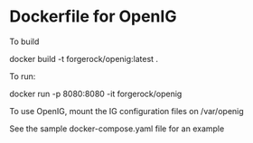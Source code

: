 # Dockerfile for OpenIG

To build

docker build -t forgerock/openig:latest . 


To run:

docker run -p 8080:8080 -it forgerock/openig

To use OpenIG, mount the IG configuration files on /var/openig

See the sample docker-compose.yaml file for an example

